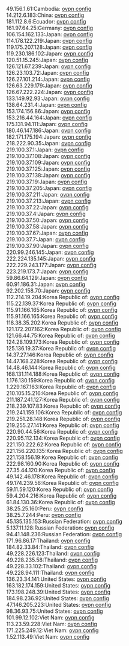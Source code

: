 49.156.1.61:Cambodia: [ovpn config](vpn/49_156_1_61.ovpn)  
14.212.6.183:China: [ovpn config](vpn/14_212_6_183.ovpn)  
181.112.8.6:Ecuador: [ovpn config](vpn/181_112_8_6.ovpn)  
161.97.64.25:Germany: [ovpn config](vpn/161_97_64_25.ovpn)  
106.154.162.133:Japan: [ovpn config](vpn/106_154_162_133.ovpn)  
114.178.122.219:Japan: [ovpn config](vpn/114_178_122_219.ovpn)  
119.175.207.128:Japan: [ovpn config](vpn/119_175_207_128.ovpn)  
119.230.186.102:Japan: [ovpn config](vpn/119_230_186_102.ovpn)  
120.51.15.245:Japan: [ovpn config](vpn/120_51_15_245.ovpn)  
126.121.67.239:Japan: [ovpn config](vpn/126_121_67_239.ovpn)  
126.23.103.72:Japan: [ovpn config](vpn/126_23_103_72.ovpn)  
126.27.101.214:Japan: [ovpn config](vpn/126_27_101_214.ovpn)  
126.63.229.179:Japan: [ovpn config](vpn/126_63_229_179.ovpn)  
126.67.222.224:Japan: [ovpn config](vpn/126_67_222_224.ovpn)  
133.149.92.93:Japan: [ovpn config](vpn/133_149_92_93.ovpn)  
138.64.231.4:Japan: [ovpn config](vpn/138_64_231_4.ovpn)  
153.174.156.86:Japan: [ovpn config](vpn/153_174_156_86.ovpn)  
153.216.44.164:Japan: [ovpn config](vpn/153_216_44_164.ovpn)  
175.131.94.111:Japan: [ovpn config](vpn/175_131_94_111.ovpn)  
180.46.147.186:Japan: [ovpn config](vpn/180_46_147_186.ovpn)  
182.171.175.194:Japan: [ovpn config](vpn/182_171_175_194.ovpn)  
218.222.90.35:Japan: [ovpn config](vpn/218_222_90_35.ovpn)  
219.100.37.1:Japan: [ovpn config](vpn/219_100_37_1.ovpn)  
219.100.37.108:Japan: [ovpn config](vpn/219_100_37_108.ovpn)  
219.100.37.109:Japan: [ovpn config](vpn/219_100_37_109.ovpn)  
219.100.37.125:Japan: [ovpn config](vpn/219_100_37_125.ovpn)  
219.100.37.138:Japan: [ovpn config](vpn/219_100_37_138.ovpn)  
219.100.37.19:Japan: [ovpn config](vpn/219_100_37_19.ovpn)  
219.100.37.205:Japan: [ovpn config](vpn/219_100_37_205.ovpn)  
219.100.37.211:Japan: [ovpn config](vpn/219_100_37_211.ovpn)  
219.100.37.213:Japan: [ovpn config](vpn/219_100_37_213.ovpn)  
219.100.37.22:Japan: [ovpn config](vpn/219_100_37_22.ovpn)  
219.100.37.4:Japan: [ovpn config](vpn/219_100_37_4.ovpn)  
219.100.37.50:Japan: [ovpn config](vpn/219_100_37_50.ovpn)  
219.100.37.58:Japan: [ovpn config](vpn/219_100_37_58.ovpn)  
219.100.37.67:Japan: [ovpn config](vpn/219_100_37_67.ovpn)  
219.100.37.7:Japan: [ovpn config](vpn/219_100_37_7.ovpn)  
219.100.37.90:Japan: [ovpn config](vpn/219_100_37_90.ovpn)  
220.99.246.145:Japan: [ovpn config](vpn/220_99_246_145.ovpn)  
222.224.135.145:Japan: [ovpn config](vpn/222_224_135_145.ovpn)  
222.229.243.177:Japan: [ovpn config](vpn/222_229_243_177.ovpn)  
223.219.173.7:Japan: [ovpn config](vpn/223_219_173_7.ovpn)  
59.86.64.129:Japan: [ovpn config](vpn/59_86_64_129.ovpn)  
60.91.186.31:Japan: [ovpn config](vpn/60_91_186_31.ovpn)  
92.202.158.70:Japan: [ovpn config](vpn/92_202_158_70.ovpn)  
112.214.19.204:Korea Republic of: [ovpn config](vpn/112_214_19_204.ovpn)  
115.22.139.37:Korea Republic of: [ovpn config](vpn/115_22_139_37.ovpn)  
115.91.166.165:Korea Republic of: [ovpn config](vpn/115_91_166_165.ovpn)  
115.91.166.165:Korea Republic of: [ovpn config](vpn/115_91_166_165.ovpn)  
118.38.35.202:Korea Republic of: [ovpn config](vpn/118_38_35_202.ovpn)  
121.172.207.162:Korea Republic of: [ovpn config](vpn/121_172_207_162.ovpn)  
121.66.44.75:Korea Republic of: [ovpn config](vpn/121_66_44_75.ovpn)  
124.28.109.173:Korea Republic of: [ovpn config](vpn/124_28_109_173.ovpn)  
125.136.19.37:Korea Republic of: [ovpn config](vpn/125_136_19_37.ovpn)  
14.37.27.146:Korea Republic of: [ovpn config](vpn/14_37_27_146.ovpn)  
14.47.168.228:Korea Republic of: [ovpn config](vpn/14_47_168_228.ovpn)  
14.48.46.144:Korea Republic of: [ovpn config](vpn/14_48_46_144.ovpn)  
168.131.114.188:Korea Republic of: [ovpn config](vpn/168_131_114_188.ovpn)  
1.176.130.159:Korea Republic of: [ovpn config](vpn/1_176_130_159.ovpn)  
1.229.167.163:Korea Republic of: [ovpn config](vpn/1_229_167_163.ovpn)  
210.105.15.216:Korea Republic of: [ovpn config](vpn/210_105_15_216.ovpn)  
211.187.241.127:Korea Republic of: [ovpn config](vpn/211_187_241_127.ovpn)  
218.239.107.83:Korea Republic of: [ovpn config](vpn/218_239_107_83.ovpn)  
219.241.159.106:Korea Republic of: [ovpn config](vpn/219_241_159_106.ovpn)  
219.251.28.148:Korea Republic of: [ovpn config](vpn/219_251_28_148.ovpn)  
219.255.27.141:Korea Republic of: [ovpn config](vpn/219_255_27_141.ovpn)  
220.90.44.56:Korea Republic of: [ovpn config](vpn/220_90_44_56.ovpn)  
220.95.112.134:Korea Republic of: [ovpn config](vpn/220_95_112_134.ovpn)  
221.150.222.62:Korea Republic of: [ovpn config](vpn/221_150_222_62.ovpn)  
221.156.220.135:Korea Republic of: [ovpn config](vpn/221_156_220_135.ovpn)  
221.158.156.19:Korea Republic of: [ovpn config](vpn/221_158_156_19.ovpn)  
222.98.160.90:Korea Republic of: [ovpn config](vpn/222_98_160_90.ovpn)  
27.35.44.120:Korea Republic of: [ovpn config](vpn/27_35_44_120.ovpn)  
49.142.46.178:Korea Republic of: [ovpn config](vpn/49_142_46_178.ovpn)  
49.174.239.56:Korea Republic of: [ovpn config](vpn/49_174_239_56.ovpn)  
59.11.59.120:Korea Republic of: [ovpn config](vpn/59_11_59_120.ovpn)  
59.4.204.216:Korea Republic of: [ovpn config](vpn/59_4_204_216.ovpn)  
61.84.130.36:Korea Republic of: [ovpn config](vpn/61_84_130_36.ovpn)  
38.25.25.160:Peru: [ovpn config](vpn/38_25_25_160.ovpn)  
38.25.7.244:Peru: [ovpn config](vpn/38_25_7_244.ovpn)  
45.135.135.153:Russian Federation: [ovpn config](vpn/45_135_135_153.ovpn)  
5.137.11.128:Russian Federation: [ovpn config](vpn/5_137_11_128.ovpn)  
94.41.148.236:Russian Federation: [ovpn config](vpn/94_41_148_236.ovpn)  
171.96.86.17:Thailand: [ovpn config](vpn/171_96_86_17.ovpn)  
184.82.33.84:Thailand: [ovpn config](vpn/184_82_33_84.ovpn)  
49.228.226.123:Thailand: [ovpn config](vpn/49_228_226_123.ovpn)  
49.228.235.58:Thailand: [ovpn config](vpn/49_228_235_58.ovpn)  
49.228.33.102:Thailand: [ovpn config](vpn/49_228_33_102.ovpn)  
49.228.94.111:Thailand: [ovpn config](vpn/49_228_94_111.ovpn)  
136.23.34.141:United States: [ovpn config](vpn/136_23_34_141.ovpn)  
163.182.174.159:United States: [ovpn config](vpn/163_182_174_159.ovpn)  
173.198.248.39:United States: [ovpn config](vpn/173_198_248_39.ovpn)  
184.98.236.92:United States: [ovpn config](vpn/184_98_236_92.ovpn)  
47.146.205.223:United States: [ovpn config](vpn/47_146_205_223.ovpn)  
98.36.93.75:United States: [ovpn config](vpn/98_36_93_75.ovpn)  
101.99.12.102:Viet Nam: [ovpn config](vpn/101_99_12_102.ovpn)  
113.23.59.228:Viet Nam: [ovpn config](vpn/113_23_59_228.ovpn)  
171.225.249.12:Viet Nam: [ovpn config](vpn/171_225_249_12.ovpn)  
1.52.113.49:Viet Nam: [ovpn config](vpn/1_52_113_49.ovpn)  
